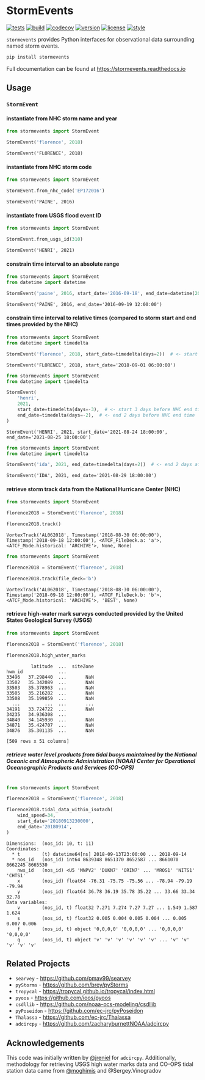 # StormEvents

[![tests](https://github.com/oceanmodeling/StormEvents/workflows/tests/badge.svg)](https://github.com/oceanmodeling/StormEvents/actions?query=workflow%3Atests)
[![build](https://github.com/oceanmodeling/StormEvents/workflows/build/badge.svg)](https://github.com/oceanmodeling/StormEvents/actions?query=workflow%3Abuild)
[![codecov](https://codecov.io/gh/oceanmodeling/StormEvents/branch/main/graph/badge.svg?token=BQWB1QKJ3Q)](https://codecov.io/gh/oceanmodeling/StormEvents)
[![version](https://img.shields.io/pypi/v/StormEvents)](https://pypi.org/project/StormEvents)
[![license](https://img.shields.io/github/license/oceanmodeling/StormEvents)](https://opensource.org/licenses/gpl-license)
[![style](https://sourceforge.net/p/oitnb/code/ci/default/tree/_doc/_static/oitnb.svg?format=raw)](https://sourceforge.net/p/oitnb/code)

`stormevents` provides Python interfaces for observational data surrounding named storm events.

```bash
pip install stormevents
```

Full documentation can be found at https://stormevents.readthedocs.io

## Usage

### `StormEvent`

#### instantiate from NHC storm name and year

```python
from stormevents import StormEvent

StormEvent('florence', 2018)
```

```
StormEvent('FLORENCE', 2018)
```

#### instantiate from NHC storm code

```python
from stormevents import StormEvent

StormEvent.from_nhc_code('EP172016')
```

```
StormEvent('PAINE', 2016)
```

#### instantiate from USGS flood event ID

```python
from stormevents import StormEvent

StormEvent.from_usgs_id(310)
```

```
StormEvent('HENRI', 2021)
```

#### constrain time interval to an absolute range

```python
from stormevents import StormEvent
from datetime import datetime

StormEvent('paine', 2016, start_date='2016-09-18', end_date=datetime(2016, 9, 19, 12))
```

```
StormEvent('PAINE', 2016, end_date='2016-09-19 12:00:00')
```

#### constrain time interval to relative times (compared to storm start and end times provided by the NHC)

```python
from stormevents import StormEvent
from datetime import timedelta

StormEvent('florence', 2018, start_date=timedelta(days=2))  # <- start 2 days after NHC start time
```

```
StormEvent('FLORENCE', 2018, start_date='2018-09-01 06:00:00')
```

```python
from stormevents import StormEvent
from datetime import timedelta

StormEvent(
    'henri',
    2021,
    start_date=timedelta(days=-3),  # <- start 3 days before NHC end time
    end_date=timedelta(days=-2),  # <- end 2 days before NHC end time
)
```

```
StormEvent('HENRI', 2021, start_date='2021-08-24 18:00:00', end_date='2021-08-25 18:00:00')
```

```python
from stormevents import StormEvent
from datetime import timedelta

StormEvent('ida', 2021, end_date=timedelta(days=2))  # <- end 2 days after NHC start time 
```

```
StormEvent('IDA', 2021, end_date='2021-08-29 18:00:00')
```


#### retrieve storm track data from the National Hurricane Center (NHC)

```python
from stormevents import StormEvent

florence2018 = StormEvent('florence', 2018)

florence2018.track()
```

```
VortexTrack('AL062018', Timestamp('2018-08-30 06:00:00'), Timestamp('2018-09-18 12:00:00'), <ATCF_FileDeck.a: 'a'>, <ATCF_Mode.historical: 'ARCHIVE'>, None, None)
```

```python
from stormevents import StormEvent

florence2018 = StormEvent('florence', 2018)

florence2018.track(file_deck='b')
```

```
VortexTrack('AL062018', Timestamp('2018-08-30 06:00:00'), Timestamp('2018-09-18 12:00:00'), <ATCF_FileDeck.b: 'b'>, <ATCF_Mode.historical: 'ARCHIVE'>, 'BEST', None)
```

#### retrieve high-water mark surveys conducted provided by the United States Geological Survey (USGS)

```python
from stormevents import StormEvent

florence2018 = StormEvent('florence', 2018)

florence2018.high_water_marks
```

```
         latitude  ...  siteZone
hwm_id             ...          
33496   37.298440  ...       NaN
33502   35.342089  ...       NaN
33503   35.378963  ...       NaN
33505   35.216282  ...       NaN
33508   35.199859  ...       NaN
  ...         ...  ...       ...
34191   33.724722  ...       NaN
34235   34.936308  ...          
34840   34.145930  ...       NaN
34871   35.424707  ...       NaN
34876   35.301135  ...       NaN

[509 rows x 51 columns]
```

##### retrieve water level products from tidal buoys maintained by the National Oceanic and Atmospheric Administration (NOAA) Center for Operational Oceanographic Products and Services (CO-OPS)

```python

from stormevents import StormEvent

florence2018 = StormEvent('florence', 2018)

florence2018.tidal_data_within_isotach(
    wind_speed=34,
    start_date='20180913230000',
    end_date='20180914',
)
```

```
Dimensions:  (nos_id: 10, t: 11)
Coordinates:
  * t        (t) datetime64[ns] 2018-09-13T23:00:00 ... 2018-09-14
  * nos_id   (nos_id) int64 8639348 8651370 8652587 ... 8661070 8662245 8665530
    nws_id   (nos_id) <U5 'MNPV2' 'DUKN7' 'ORIN7' ... 'MROS1' 'NITS1' 'CHTS1'
    x        (nos_id) float64 -76.31 -75.75 -75.56 ... -78.94 -79.19 -79.94
    y        (nos_id) float64 36.78 36.19 35.78 35.22 ... 33.66 33.34 32.78
Data variables:
    v        (nos_id, t) float32 7.271 7.274 7.27 7.27 ... 1.549 1.587 1.624
    s        (nos_id, t) float32 0.005 0.004 0.005 0.004 ... 0.005 0.007 0.006
    f        (nos_id, t) object '0,0,0,0' '0,0,0,0' ... '0,0,0,0' '0,0,0,0'
    q        (nos_id, t) object 'v' 'v' 'v' 'v' 'v' 'v' ... 'v' 'v' 'v' 'v' 'v'
```

## Related Projects

- `searvey` - https://github.com/pmav99/searvey
- `pyStorms` - https://github.com/brey/pyStorms
- `tropycal` - https://tropycal.github.io/tropycal/index.html
- `pyoos` - https://github.com/ioos/pyoos
- `csdllib` - https://github.com/noaa-ocs-modeling/csdllib
- `pyPoseidon` - https://github.com/ec-jrc/pyPoseidon
- `Thalassa` - https://github.com/ec-jrc/Thalassa
- `adcircpy` - https://github.com/zacharyburnettNOAA/adcircpy

## Acknowledgements

This code was initially written by [@jreniel](https://github.com/jreniel)
for `adcircpy`. Additionally, methodology for retrieving USGS high water marks data and CO-OPS tidal station data came
from [@moghimis](https://github.com/moghimis) and @Sergey.Vinogradov
